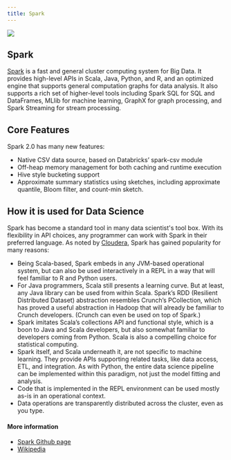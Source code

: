 ```yaml
---
title: Spark
---
```

<img src="http://spark.apache.org/images/spark-logo-trademark.png">

## Spark

<a href='http://spark.apache.org/' target='_blank' rel='nofollow'>Spark</a> is a fast and general cluster computing system for Big Data. It provides high-level APIs in Scala, Java, Python, and R, and an optimized engine that supports general computation graphs for data analysis. It also supports a rich set of higher-level tools including Spark SQL for SQL and DataFrames, MLlib for machine learning, GraphX for graph processing, and Spark Streaming for stream processing.

## Core Features

Spark 2.0 has many new features:
 * Native CSV data source, based on Databricks’ spark-csv module
 * Off-heap memory management for both caching and runtime execution
 * Hive style bucketing support
 * Approximate summary statistics using sketches, including approximate quantile, Bloom filter, and count-min sketch.

## How it is used for Data Science

Spark has become a standard tool in many data scientist's tool box. With its flexibility in API choices, any programmer can work with Spark in their preferred language. As noted by <a href='https://blog.cloudera.com/blog/2014/03/why-apache-spark-is-a-crossover-hit-for-data-scientists' target='_blank' rel='nofollow'>Cloudera</a>, Spark has gained popularity for many reasons:
 * Being Scala-based, Spark embeds in any JVM-based operational system, but can also be used interactively in a REPL in a way that will feel familiar to R and Python users.
 * For Java programmers, Scala still presents a learning curve. But at least, any Java library can be used from within Scala.
Spark’s RDD (Resilient Distributed Dataset) abstraction resembles Crunch’s PCollection, which has proved a useful abstraction in Hadoop that will already be familiar to Crunch developers. (Crunch can even be used on top of Spark.)
 * Spark imitates Scala’s collections API and functional style, which is a boon to Java and Scala developers, but also somewhat familiar to developers coming from Python. Scala is also a compelling choice for statistical computing.
 * Spark itself, and Scala underneath it, are not specific to machine learning. They provide APIs supporting related tasks, like data access, ETL, and integration. As with Python, the entire data science pipeline can be implemented within this paradigm, not just the model fitting and analysis.
* Code that is implemented in the REPL environment can be used mostly as-is in an operational context.
* Data operations are transparently distributed across the cluster, even as you type.

#### More information
* <a href='https://github.com/apache/spark' target='_blank' rel='nofollow'>Spark Github page</a>
* <a href='https://en.wikipedia.org/wiki/Apache_Spark' target='_blank' rel='nofollow'>Wikipedia</a>
